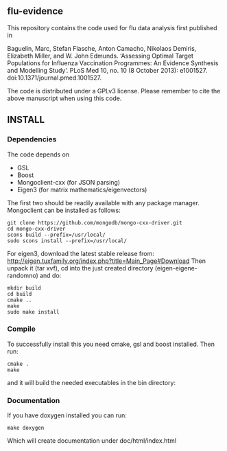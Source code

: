 

## flu-evidence

This repository contains the code used for flu data analysis first published in

Baguelin, Marc, Stefan Flasche, Anton Camacho, Nikolaos Demiris, Elizabeth Miller, and W. John Edmunds. ‘Assessing Optimal Target Populations for Influenza Vaccination Programmes: An Evidence Synthesis and Modelling Study’. PLoS Med 10, no. 10 (8 October 2013): e1001527. doi:10.1371/journal.pmed.1001527.

The code is distributed under a GPLv3 license. Please remember to cite the above manuscript when using this code.


## INSTALL

### Dependencies

The code depends on
- GSL
- Boost
- Mongoclient-cxx (for JSON parsing)
- Eigen3 (for matrix mathematics/eigenvectors)

The first two should be readily available with any package manager. Mongoclient can be installed as follows:

```
git clone https://github.com/mongodb/mongo-cxx-driver.git
cd mongo-cxx-driver
scons build --prefix=/usr/local/
sudo scons install --prefix=/usr/local/
```

For eigen3, download the latest stable release from: http://eigen.tuxfamily.org/index.php?title=Main_Page#Download
Then unpack it (tar xvf), cd into the just created directory (eigen-eigene-randomno) and do:

```
mkdir build
cd build
cmake ..
make
sudo make install
```

### Compile

To successfully install this you need cmake, gsl and boost installed. Then run:

```
cmake .
make
```

and it will build the needed executables in the bin directory:

### Documentation

If you have doxygen installed you can run:

```
make doxygen
```

Which will create documentation under doc/html/index.html

